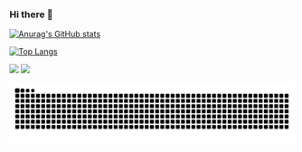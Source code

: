 ### Hi there 👋

<!--
**patrickbrito95/patrickbrito95** is a ✨ _special_ ✨ repository because its `README.md` (this file) appears on your GitHub profile.

Here are some ideas to get you started:

- 🔭 I’m currently working on ...
- 🌱 I’m currently learning ...
- 👯 I’m looking to collaborate on ...
- 🤔 I’m looking for help with ...
- 💬 Ask me about ...
- 📫 How to reach me: ...
- 😄 Pronouns: ...
- ⚡ Fun fact: ...
-->
[![Anurag's GitHub stats](https://github-readme-stats.vercel.app/api?username=patrickbrito95&count_privates=true&show_icons=true?theme=radical)](https://github.com/anuraghazra/github-readme-stats)

[![Top Langs](https://github-readme-stats.vercel.app/api/top-langs/?username=patrickbrito95&count_private=true)](https://github.com/anuraghazra/github-readme-stats)

<div> 
  
  <a href = "mailto:patrickbrito95@gmail.com"><img src="https://img.shields.io/badge/-Gmail-%23333?style=for-the-badge&logo=gmail&logoColor=white" target="_blank"></a>
  <a href="https://www.linkedin.com/in/patrickbrito95" target="_blank"><img src="https://img.shields.io/badge/-LinkedIn-%230077B5?style=for-the-badge&logo=linkedin&logoColor=white" target="_blank"></a> 
 
  ![Snake animation](https://github.com/patrickbrito95/patrickbrito95/blob/output/github-contribution-grid-snake.svg)
 
</div>
